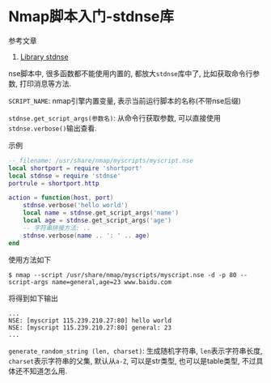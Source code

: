 # Nmap脚本入门-stdnse库

参考文章

1. [Library stdnse](https://nmap.org/nsedoc/lib/stdnse.html)

nse脚本中, 很多函数都不能使用内置的, 都放大`stdnse`库中了, 比如获取命令行参数, 打印消息等方法.

`SCRIPT_NAME`: nmap引擎内置变量, 表示当前运行脚本的名称(不带nse后缀)

`stdnse.get_script_args(参数名)`: 从命令行获取参数, 可以直接使用`stdnse.verbose()`输出查看.

示例

```lua
-- filename: /usr/share/nmap/myscripts/myscript.nse
local shortport = require 'shortport'
local stdnse = require 'stdnse'
portrule = shortport.http

action = function(host, port)
    stdnse.verbose('hello world')
    local name = stdnse.get_script_args('name')
    local age = stdnse.get_script_args('age')
    -- 字符串拼接方法: ..
    stdnse.verbose(name .. ': ' .. age)
end
```

使用方法如下

```
$ nmap --script /usr/share/nmap/myscripts/myscript.nse -d -p 80 --script-args name=general,age=23 www.baidu.com
```

将得到如下输出 

```
...
NSE: [myscript 115.239.210.27:80] hello world
NSE: [myscript 115.239.210.27:80] general: 23
...
```

`generate_random_string (len, charset)`: 生成随机字符串, `len`表示字符串长度, `charset`表示字符串的父集, 默认从`a-Z`, 可以是str类型, 也可以是table类型, 不过具体还不知道怎么用. 